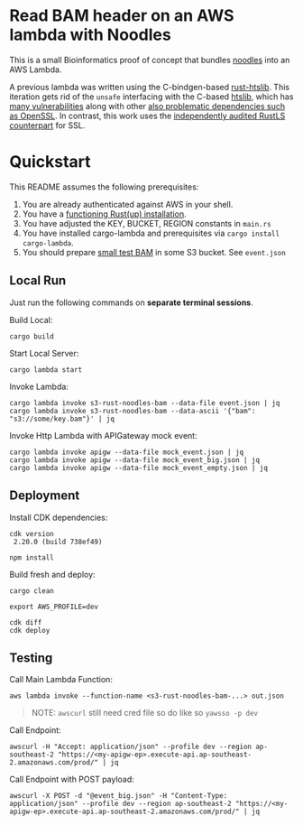 # Read BAM header on an AWS lambda with Noodles

This is a small Bioinformatics proof of concept that bundles [noodles](http://github.com/zaeleus/noodles) into an AWS Lambda.

A previous lambda was written using the C-bindgen-based [rust-htslib](https://github.com/brainstorm/s3-rust-htslib-bam). This iteration gets rid of the `unsafe` interfacing with the C-based [htslib](https://github.com/samtools/htslib), which has [many vulnerabilities](https://github.com/samtools/htslib/pulls?q=oss-fuzz) along with other [also problematic dependencies such as OpenSSL](https://www.openssl.org/news/vulnerabilities.html). In contrast, this work uses the [independently audited RustLS counterpart](http://jbp.io/2020/06/14/rustls-audit.html) for SSL.

# Quickstart

This README assumes the following prerequisites:

1. You are already authenticated against AWS in your shell.
2. You have a [functioning Rust(up) installation](https://rustup.rs/).
3. You have adjusted the KEY, BUCKET, REGION constants in `main.rs`
4. You have installed cargo-lambda and prerequisites via `cargo install cargo-lambda`.
5. You should prepare [small test BAM](https://github.com/umccr/ega-submit/tree/master/test) in some S3 bucket. See `event.json`

## Local Run

Just run the following commands on **separate terminal sessions**.

Build Local:
```
cargo build
```

Start Local Server:
```
cargo lambda start
```

Invoke Lambda:
```
cargo lambda invoke s3-rust-noodles-bam --data-file event.json | jq
cargo lambda invoke s3-rust-noodles-bam --data-ascii '{"bam": "s3://some/key.bam"}' | jq
```

Invoke Http Lambda with APIGateway mock event:

```
cargo lambda invoke apigw --data-file mock_event.json | jq
cargo lambda invoke apigw --data-file mock_event_big.json | jq
cargo lambda invoke apigw --data-file mock_event_empty.json | jq
```

## Deployment

Install CDK dependencies:
```
cdk version
 2.20.0 (build 738ef49)

npm install
```

Build fresh and deploy:
```
cargo clean

export AWS_PROFILE=dev

cdk diff
cdk deploy
```


## Testing

Call Main Lambda Function:
```
aws lambda invoke --function-name <s3-rust-noodles-bam-...> out.json
```

> NOTE: `awscurl` still need cred file so do like so `yawsso -p dev` 

Call Endpoint:
```
awscurl -H "Accept: application/json" --profile dev --region ap-southeast-2 "https://<my-apigw-ep>.execute-api.ap-southeast-2.amazonaws.com/prod/" | jq
```

Call Endpoint with POST payload:
```
awscurl -X POST -d "@event_big.json" -H "Content-Type: application/json" --profile dev --region ap-southeast-2 "https://<my-apigw-ep>.execute-api.ap-southeast-2.amazonaws.com/prod/" | jq
```
